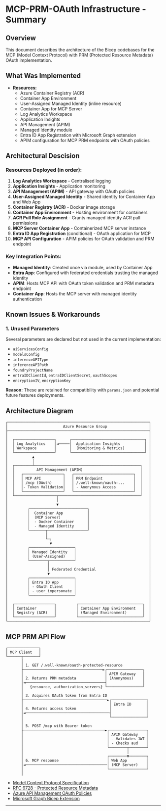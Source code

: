 # MCP-PRM-OAuth Infrastructure - Summary

## Overview
This document describes the architecture of the Bicep codebases for the MCP (Model Context Protocol) with PRM (Protected Resource Metadata) OAuth implementation.

## What Was Implemented

- **Resources:**
  - Azure Container Registry (ACR)
  - Container App Environment
  - User-Assigned Managed Identity (inline resource)
  - Container App for MCP Server
  - Log Analytics Workspace
  - Application Insights
  - API Management (APIM)
  - Managed Identity module
  - Entra ID App Registration with Microsoft Graph extension
  - APIM configuration for MCP PRM endpoints with OAuth policies

## Architectural Descision

### Resources Deployed (in order):
1. **Log Analytics Workspace** - Centralised logging
2. **Application Insights** - Application monitoring
3. **API Management (APIM)** - API gateway with OAuth policies
4. **User-Assigned Managed Identity** - Shared identity for Container App and Web App
5. **Container Registry (ACR)** - Docker image storage
6. **Container App Environment** - Hosting environment for containers
7. **ACR Pull Role Assignment** - Grants managed identity ACR pull permissions
8. **MCP Server Container App** - Containerized MCP server instance
9. **Entra ID App Registration** (conditional) - OAuth application for MCP
10. **MCP API Configuration** - APIM policies for OAuth validation and PRM endpoint

### Key Integration Points:
- **Managed Identity**: Created once via module, used by Container App
- **Entra App**: Configured with federated credentials trusting the managed identity
- **APIM**: Hosts MCP API with OAuth token validation and PRM metadata endpoint
- **Container App**: Hosts the MCP server with managed identity authentication

## Known Issues & Workarounds

### 1. Unused Parameters
Several parameters are declared but not used in the current implementation:
- `aiServicesConfig`
- `modelsConfig`
- `inferenceAPIType`
- `inferenceAPIPath`
- `foundryProjectName`
- `entraIDClientId`, `entraIDClientSecret`, `oauthScopes`
- `encryptionIV`, `encryptionKey`

**Reason:** These are retained for compatibility with `params.json` and potential future features deployments.

## Architecture Diagram

```
┌────────────────────────────────────────────────────────────────┐
│                         Azure Resource Group                   │
├────────────────────────────────────────────────────────────────┤
│                                                                │
│  ┌──────────────────┐      ┌─────────────────────────────────┐ │
│  │ Log Analytics    │◄─────│  Application Insights           │ │
│  │ Workspace        │      │  (Monitoring & Metrics)         │ │
│  └──────────────────┘      └─────────────────────────────────┘ │
│           ▲                                                    │
│           │                                                    │
│  ┌────────┴────────────────────────────────────────────────┐   │
│  │          API Management (APIM)                          │   │
│  │   ┌──────────────────┐   ┌───────────────────────────┐  │   │
│  │   │ MCP API          │   │ PRM Endpoint              │  │   │
│  │   │ /mcp (OAuth)     │   │ /.well-known/oauth-...    │  │   │
│  │   │- Token Validation│   │ - Anonymous Access        │  │   │
│  │   └──────────────────┘   └───────────────────────────┘  │   │
│  └───────────────────┬─────────────────────────────────────┘   │
│                      │                                         │
│                      ▼                                         │
│         ┌──────────────────────────┐                           │
│         │  Container App           │                           │
│         │  (MCP Server)            │                           │
│         │  - Docker Container      │                           │
│         │  - Managed Identity      │                           │
│         └───────┬──────────────────┘                           │
│                 │                                              │
│                 └─┐                                            │
│                   ▼                                            │
│         ┌────────────────────┐                                 │
│         │ Managed Identity   │                                 │
│         │ (User-Assigned)    │                                 │
│         └────────┬───────────┘                                 │
│                  │                                             │
│                  │ Federated Credential                        │
│                  ▼                                             │
│         ┌────────────────────┐                                 │
│         │ Entra ID App       │                                 │
│         │ - OAuth Client     │                                 │
│         │ - user_impersonate │                                 │
│         └────────────────────┘                                 │
│                                                                │
│  ┌──────────────────┐         ┌─────────────────────────────┐  │
│  │ Container        │         │ Container App Environment   │  │
│  │ Registry (ACR)   │         │ (Managed Environment)       │  │
│  └──────────────────┘         └─────────────────────────────┘  │
└────────────────────────────────────────────────────────────────┘
```

## MCP PRM API Flow

```
┌──────────────┐
│ MCP Client   │
└──────┬───────┘
       │
       │ 1. GET /.well-known/oauth-protected-resource
       ├────────────────────────────────────►┌────────────────┐
       │                                     │ APIM Gateway   │
       │ 2. Returns PRM metadata             │ (Anonymous)    │
       │◄────────────────────────────────────┤                │
       │   {resource, authorization_servers} └────────────────┘
       │
       │ 3. Acquires OAuth token from Entra ID
       ├──────────────────────────────────────►┌────────────────┐
       │                                       │ Entra ID       │
       │ 4. Returns access token               │                │
       │◄──────────────────────────────────────┤                │
       │                                       └────────────────┘
       │
       │ 5. POST /mcp with Bearer token
       ├─────────────────────────────────────►┌─────────────────┐
       │                                      │ APIM Gateway    │
       │                                      │ - Validates JWT │
       │                                      │ - Checks aud    │
       │                                      └────────┬────────┘
       │                                               │
       │                                      ┌────────▼────────┐
       │ 6. MCP response                      │ Web App         │
       │◄─────────────────────────────────────│ (MCP Server)    │
       │                                      └─────────────────┘
       │
```

- [Model Context Protocol Specification](https://modelcontextprotocol.io/)
- [RFC 9728 - Protected Resource Metadata](https://www.rfc-editor.org/rfc/rfc9728.html)
- [Azure API Management OAuth Policies](https://learn.microsoft.com/azure/api-management/api-management-authentication-policies)
- [Microsoft Graph Bicep Extension](https://learn.microsoft.com/azure/azure-resource-manager/bicep/bicep-extensibility-graph)

---

